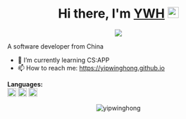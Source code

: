 <div align="center">
   <h1>Hi there, I'm <a href="https://hemant.codes">YWH</a> <img src="https://media.giphy.com/media/hvRJCLFzcasrR4ia7z/giphy.gif" width="25px"> </h1>
   <img src="https://pronoun.cyou/x/y?subject=He&object=Him&height=20"> 
</div>


A software developer from China
- 🌱 I’m currently learning CS:APP
- 📫 How to reach me: https://yipwinghong.github.io

**Languages:**  
<code><img height="20" src="https://ywh-oss.oss-cn-shenzhen.aliyuncs.com/Python-lang.png" title="Python"></code>
<code><img height="20" src="https://ywh-oss.oss-cn-shenzhen.aliyuncs.com/C-lang.jpg" title="C"></code>
<code><img height="20" src="https://ywh-oss.oss-cn-shenzhen.aliyuncs.com/Java-lang2.png" title="Java"></code>

<!--
**yipwinghong/yipwinghong** is a ✨ _special_ ✨ repository because its `README.md` (this file) appears on your GitHub profile.

Here are some ideas to get you started:

- 🔭 I’m currently working on ...
- 🌱 I’m currently learning ...
- 👯 I’m looking to collaborate on ...
- 🤔 I’m looking for help with ...
- 💬 Ask me about ...
- 📫 How to reach me: ...
- 😄 Pronouns: ...
- ⚡ Fun fact: ...
-->

<p align="center"> <img src="https://github-readme-stats.vercel.app/api?username=yipwinghong&show_icons=true" alt="yipwinghong" />

